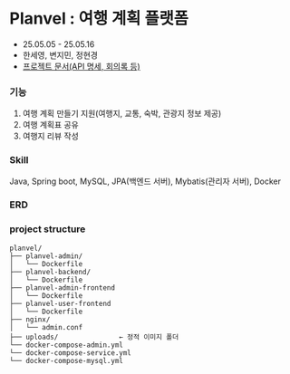 # Planvel : 여행 계획 플랫폼
- 25.05.05 - 25.05.16
- 한세영, 변지민, 정현경
- [프로젝트 문서(API 명세, 회의록 등)](https://veiled-foe-fd5.notion.site/2-1e577da8c8038015ad8cf4f60b8bea86?pvs=4)

### 기능
1. 여행 계획 만들기 지원(여행지, 교통, 숙박, 관광지 정보 제공)
2. 여행 계획표 공유
3. 여행지 리뷰 작성


### Skill

Java, Spring boot, MySQL, JPA(백엔드 서버), Mybatis(관리자 서버), Docker


### ERD


### project structure
```shell
planvel/
├── planvel-admin/
│   └── Dockerfile
├── planvel-backend/
│   └── Dockerfile
├── planvel-admin-frontend
│   └── Dockerfile
├── planvel-user-frontend
│   └── Dockerfile
├── nginx/
│   └── admin.conf       
├── uploads/               ← 정적 이미지 폴더
└── docker-compose-admin.yml
└── docker-compose-service.yml
└── docker-compose-mysql.yml
```
